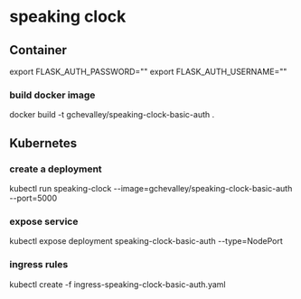 # speaking clock

## Container

export FLASK_AUTH_PASSWORD="<user>"
export FLASK_AUTH_USERNAME="<password>"

### build docker image
docker build -t gchevalley/speaking-clock-basic-auth .

## Kubernetes

### create a deployment
kubectl run speaking-clock --image=gchevalley/speaking-clock-basic-auth --port=5000

### expose service
kubectl expose deployment speaking-clock-basic-auth --type=NodePort

### ingress rules
kubectl create -f ingress-speaking-clock-basic-auth.yaml
